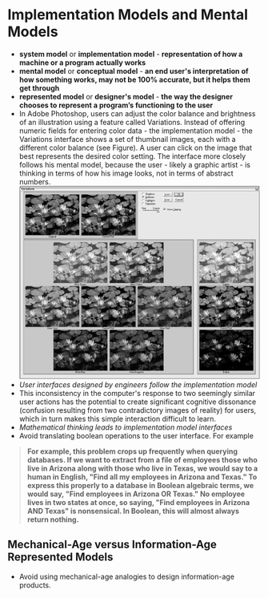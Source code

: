 # Implementation Models and Mental Models
* __system model__ or __implementation model__ - __representation of how a machine or a program actually works__
* __mental model__ or __conceptual model__ - __an end user's interpretation of how something works, may not be 100% accurate, but it helps them get through__
* __represented model__ or __designer's model__ - __the way the designer chooses to represent a program’s functioning to the user__
* In Adobe Photoshop, users can adjust the color balance and brightness of an illustration using a feature called Variations. Instead of offering numeric fields for entering color data - the implementation model - the Variations interface shows a set of thumbnail images, each with a different color balance (see Figure). A user can click on the image that best represents the desired color setting. The interface more closely follows his mental model, because the user - likely a graphic artist - is thinking in terms of how his image looks, not in terms of abstract numbers.
![Adobe Photoshop Variations](images/photoshop-variations.jpg)
* _User interfaces designed by engineers follow the implementation model_
* This inconsistency in the computer's response to two seemingly similar user actions has the potential to create significant cognitive dissonance (confusion resulting from two contradictory images of reality) for users, which in turn makes this simple interaction difficult to learn.
* _Mathematical thinking leads to implementation model interfaces_
* Avoid translating boolean operations to the user interface. For example
> __For example, this problem crops up frequently when querying databases. If we want to extract from a file of employees those who live in Arizona along with those who live in Texas, we would say to a human in English, "Find all my employees in Arizona and Texas." To express this properly to a database in Boolean algebraic terms, we would say, "Find employees in Arizona OR Texas." No employee lives in two states at once, so saying, "Find employees in Arizona AND Texas" is nonsensical. In Boolean, this will almost always return nothing.__

## Mechanical-Age versus Information-Age Represented Models

* Avoid using mechanical-age analogies to design information-age products.